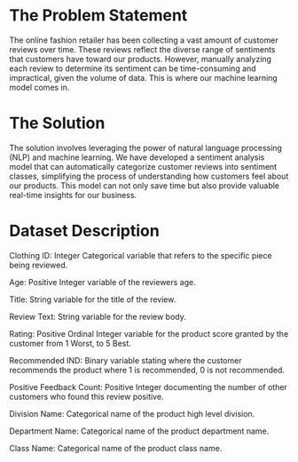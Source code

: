 # The Problem Statement
The online fashion retailer has been collecting a vast amount of customer reviews over time. These reviews reflect the diverse range of sentiments that customers have toward our products. However, manually analyzing each review to determine its sentiment can be time-consuming and impractical, given the volume of data. This is where our machine learning model comes in.

# The Solution
The solution involves leveraging the power of natural language processing (NLP) and machine learning. We have developed a sentiment analysis model that can automatically categorize customer reviews into sentiment classes, simplifying the process of understanding how customers feel about our products. This model can not only save time but also provide valuable real-time insights for our business.

# Dataset Description

Clothing ID: Integer Categorical variable that refers to the specific piece being reviewed.

Age: Positive Integer variable of the reviewers age.

Title: String variable for the title of the review.

Review Text: String variable for the review body.

Rating: Positive Ordinal Integer variable for the product score granted by the customer from 1 Worst, to 5 Best.

Recommended IND: Binary variable stating where the customer recommends the product where 1 is recommended, 0 is not recommended.

Positive Feedback Count: Positive Integer documenting the number of other customers who found this review positive.

Division Name: Categorical name of the product high level division.

Department Name: Categorical name of the product department name.

Class Name: Categorical name of the product class name.

